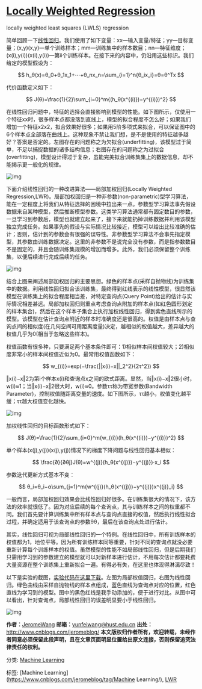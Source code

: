 # [Locally Weighted Regression](https://www.cnblogs.com/jeromeblog/p/3396486.html)


locally weighted least squares (LWLS) regression


简单回顾一下[线性回归](http://www.cnblogs.com/jeromeblog/p/3396485.html)。我们使用了如下变量：xx—输入变量/特征；yy—目标变量；(x,y)(x,y)—单个训练样本；mm—训练集中的样本数目；nn—特征维度；(x(i),y(i))(x(i),y(i))—第ii个训练样本。在接下来的内容中，仍沿用这些标识。我们给定的模型假设为：




$$
h_θ(x)=θ_0+θ_1x_1+⋯+θ_nx_n=\sum_{i=1}^n{θ_ix_i}=θ=θ^Tx
$$


代价函数定义如下：


$$
J(θ)=\frac{1}{2}\sum_{i=0}^m{(h_θ(x^{(i)})−y^{(i)})^2}
$$



在线性回归问题中，特征的选择会直接影响到模型的性能。如下图所示，仅使用一个特征xx时，很多样本点都没落到直线上，模型的拟合程度不怎么好；如果我们增加一个特征x2x2，拟合效果好很多；如果用5阶多项式来拟合，可以保证图中的6个样本点全部落在曲线上。这种现象不禁让我们想，是不是使用的特征越多越好？答案是否定的。左图存在的问题称之为欠拟合(underfitting)，该模型过于简单，不足以捕捉数据的诸多结构信息；右图存在的问题称之为过拟合(overfitting)，模型设计得过于复杂，虽能完美拟合训练集集上的数据信息，却不能揭示更一般化的规律。

![img](https://images0.cnblogs.com/blog/573996/201310/26123300-a4eba46cc7424ab99c0ac2153acd4eec.png)

下面介绍线性回归的一种改进算法——局部加权回归(Locally Weighted Regression,LWR)。局部加权回归是一种非参数(non-parametric)型学习算法，能在一定程度上将我们从特征选择的困境中拉出来一点。参数型学习算法事先假设数据来自某种模型，然后推断模型参数。这类学习算法通常都有固定数目的参数，一旦学习到参数后，模型也就建立起来了，接下来就能扔掉训练数据并利用该模型独立完成任务。如果事先的假设与实际情况比较接近，模型可以给出比较准确的估计；否则，估计到的参数会有很强的误导性。非参数型学习算法不会事先指定模型，其参数由训练数据决定。这里的非参数不是说完全没有参数，而是指参数数目不是固定的，并且会随训练集规模的增加而增多。此外，我们必须保留整个训练集，以便后续进行完成后续的任务。

![img](https://images0.cnblogs.com/blog/573996/201310/26123350-118570c1917d4743872b7fa4bcff188d.png)

结合上图来阐述局部加权回归的主要思想。绿色的样本点(采样自抛物线)为训练集中的数据。利用线性回归拟合该训练集，最终得到红线表示的线性模型，很显然该模型在训练集上的拟合程度相当差，对特定查询点(Query Point)给出的估计与实际情况相差甚远。局部加权回归则重点考虑查询点附加的样本点(如红色圆形划定的样本集合)，然后在这个样本子集合上执行加权线性回归，得到紫色直线所示的模型。该模型在估计查询点附近的样本时准确度还是很高的。权值是由样本点与查询点间的相似度(在几何空间可用距离度量)决定，越相似的权值越大，差异越大的权值几乎为0(相当于忽略这些样本)。

权值函数有很多种，只要满足两个基本条件即可：1)相似样本间权值较大；2)相似度非常小的样本间权值近似为0。最常用权值函数如下：


$$
w_{(i)}=exp(−\frac{||x(i)−x||_2^2}{2τ^2})
$$


‖x(i)−x‖2为第i个样本x(i)和查询点x之间的欧式距离。显然，当‖x(i)−x‖2很小时，w(i)≈1；当‖x(i)−x‖2很大时，w(i)≈0。参数ττ称为带宽参数(Bandwidth Parameter)，控制权值随距离变量的速度。如下图所示，ττ越小，权值变化越平缓；ττ越大权值变化越快。

![img](https://images0.cnblogs.com/blog/573996/201310/26123441-6c003c0068654164a887891ad7705559.png)

加权线性回归的目标函数形式如下：


$$
J(θ)=\frac{1}{2}\sum_{i=0}^m{w_{(i)}(h_θ(x^{(i)})−y^{(i)})^2}
$$


单个样本(x(j),y(j))(x(j),y(j))情况下的梯度下降问题与线性回归基本相似：


$$
\frac{∂}{∂θj}J(θ)=w^{(j)}(h_θ(x^{(j)})−y^{(j)})⋅x_i
$$


参数迭代更新方式基本不变：


$$
θ_i=θ_i−α\sum_{j=1}^m{w^{(j)}(h_θ(x^{(j)})−y^{(j)})x^{(j)}_i}
$$


一般而言，局部加权回归效果会比线性回归好很多。在训练集很大的情况下，该方法的效率就很低了。因为对应后续的每个查询点，其与训练样本之间的权重都不同。我们首先要计算训练集中所有样本点与查询点直接的权值，然后执行线性拟合过程，并确定适用于该查询点的参数θθ，最后在该查询点处进行估计。

其实，线性回归可视为局部线性回归的一个特例。在线性回归中，所有训练样本的权值都为1，地位平等。因为所有训练样本同等重要，针对不同的查询点就没必要重新计算每个训练样本的权值。虽然模型的性能不如局部线性回归，但是后期我们只需用学习到的参数建立的模型就可以对新样本进行估计，不用每次估计都要耗费大量资源在整个训练集上重新拟合一遍。有得必有失，在这里也体现得淋漓尽致！

以下是实验的截图，[实验代码在这里下载](http://pan.baidu.com/s/1DY740)。左图为局部权值回归，右图为线性回归。绿色曲线由采样自抛物线的样本点组成，蓝色直线为查询点对应的位置，红色直线为学习到的模型。图中的黑色红线是我手动添加的，便于进行对比。从图中可以看出，针对查询点，局部线性回归的误差明显要小于线性回归。

![img](https://images0.cnblogs.com/blog/573996/201310/26123502-362cd7be8f50460785e11fd446291f9e.png)

  **作者：**[JeromeWang](http://www.cnblogs.com/jeromeblog/)
  **邮箱：**[yunfeiwang@hust.edu.cn](mailto:yunfeiwang@hust.edu.cn)
  **出处：**<http://www.cnblogs.com/jeromeblog/>
  **本文版权归作者所有，欢迎转载，未经作者同意必须保留此段声明，且在文章页面明显位置给出原文连接，否则保留追究法律责任的权利。**



分类: [Machine Learning](https://www.cnblogs.com/jeromeblog/category/527632.html)

标签: [Machine Learning](https://www.cnblogs.com/jeromeblog/tag/Machine Learning/), [LWR](https://www.cnblogs.com/jeromeblog/tag/LWR/)